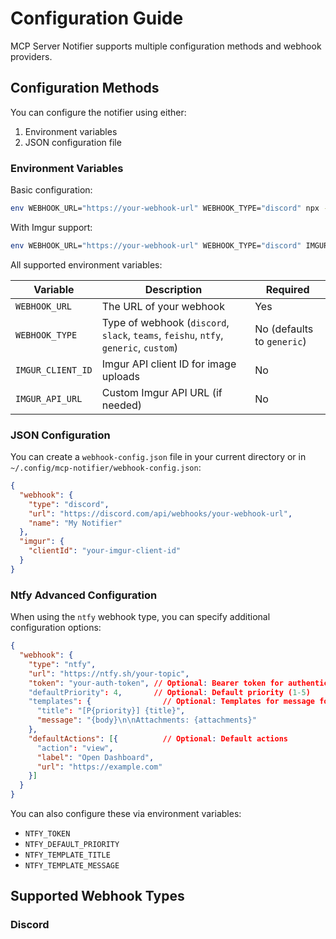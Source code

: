 # Configuration Guide

MCP Server Notifier supports multiple configuration methods and webhook providers.

## Configuration Methods

You can configure the notifier using either:

1. Environment variables
2. JSON configuration file

### Environment Variables

Basic configuration:
```bash
env WEBHOOK_URL="https://your-webhook-url" WEBHOOK_TYPE="discord" npx -y mcp-server-notifier
```

With Imgur support:
```bash
env WEBHOOK_URL="https://your-webhook-url" WEBHOOK_TYPE="discord" IMGUR_CLIENT_ID="your-client-id" npx -y mcp-server-notifier
```

All supported environment variables:

| Variable | Description | Required |
|----------|-------------|----------|
| `WEBHOOK_URL` | The URL of your webhook | Yes |
| `WEBHOOK_TYPE` | Type of webhook (`discord`, `slack`, `teams`, `feishu`, `ntfy`, `generic`, `custom`) | No (defaults to `generic`) |
| `IMGUR_CLIENT_ID` | Imgur API client ID for image uploads | No |
| `IMGUR_API_URL` | Custom Imgur API URL (if needed) | No |

### JSON Configuration

You can create a `webhook-config.json` file in your current directory or in `~/.config/mcp-notifier/webhook-config.json`:

```json
{
  "webhook": {
    "type": "discord",
    "url": "https://discord.com/api/webhooks/your-webhook-url",
    "name": "My Notifier"
  },
  "imgur": {
    "clientId": "your-imgur-client-id"
  }
}
```

### Ntfy Advanced Configuration

When using the `ntfy` webhook type, you can specify additional configuration options:

```json
{
  "webhook": {
    "type": "ntfy",
    "url": "https://ntfy.sh/your-topic",
    "token": "your-auth-token", // Optional: Bearer token for authentication
    "defaultPriority": 4,       // Optional: Default priority (1-5)
    "templates": {                // Optional: Templates for message formatting
      "title": "[P{priority}] {title}",
      "message": "{body}\n\nAttachments: {attachments}"
    },
    "defaultActions": [{          // Optional: Default actions
      "action": "view",
      "label": "Open Dashboard",
      "url": "https://example.com"
    }]
  }
}
```

You can also configure these via environment variables:
- `NTFY_TOKEN`
- `NTFY_DEFAULT_PRIORITY`
- `NTFY_TEMPLATE_TITLE`
- `NTFY_TEMPLATE_MESSAGE`

## Supported Webhook Types

### Discord

```